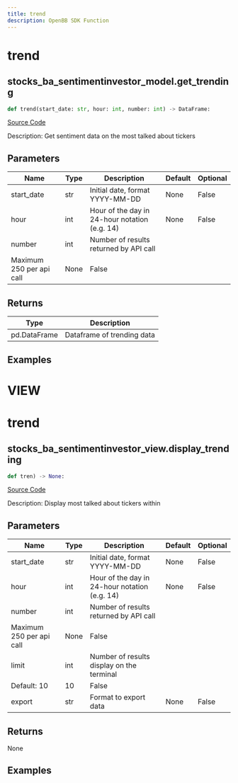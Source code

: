 ```yaml
---
title: trend
description: OpenBB SDK Function
---
```

# trend

## stocks_ba_sentimentinvestor_model.get_trending

```python
def trend(start_date: str, hour: int, number: int) -> DataFrame:
```
[Source Code](https://github.com/OpenBB-finance/OpenBBTerminal/tree/main/openbb_terminal/common/behavioural_analysis/sentimentinvestor_model.py#L129)

Description: Get sentiment data on the most talked about tickers

## Parameters

| Name | Type | Description | Default | Optional |
| ---- | ---- | ----------- | ------- | -------- |
| start_date | str | Initial date, format YYYY-MM-DD | None | False |
| hour | int | Hour of the day in 24-hour notation (e.g. 14) | None | False |
| number | int | Number of results returned by API call
Maximum 250 per api call | None | False |

## Returns

| Type | Description |
| ---- | ----------- |
| pd.DataFrame | Dataframe of trending data |

## Examples




# VIEW

# trend

## stocks_ba_sentimentinvestor_view.display_trending

```python
def tren) -> None:
```
[Source Code](https://github.com/OpenBB-finance/OpenBBTerminal/tree/main/openbb_terminal/decorators.py#L146)

Description: Display most talked about tickers within

## Parameters

| Name | Type | Description | Default | Optional |
| ---- | ---- | ----------- | ------- | -------- |
| start_date | str | Initial date, format YYYY-MM-DD | None | False |
| hour | int | Hour of the day in 24-hour notation (e.g. 14) | None | False |
| number | int | Number of results returned by API call
Maximum 250 per api call | None | False |
| limit | int | Number of results display on the terminal
Default: 10 | 10 | False |
| export | str | Format to export data | None | False |

## Returns

None

## Examples

